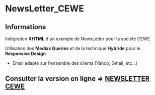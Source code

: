 # NewsLetter_CEWE

## Informations

Intégration **XHTML** d'un exemple de NewsLetter pour la société CEWE

Utilisation des **Medias Queries** et de la technique **Hybride** pour le **Responsive Design**
- Email adapté sur l'ensemble des clients (Yahoo, Gmail, etc...)

## Consulter la version en ligne => [NEWSLETTER CEWE](https://eniams-d.github.io/NewsLetter_CEWE/)
